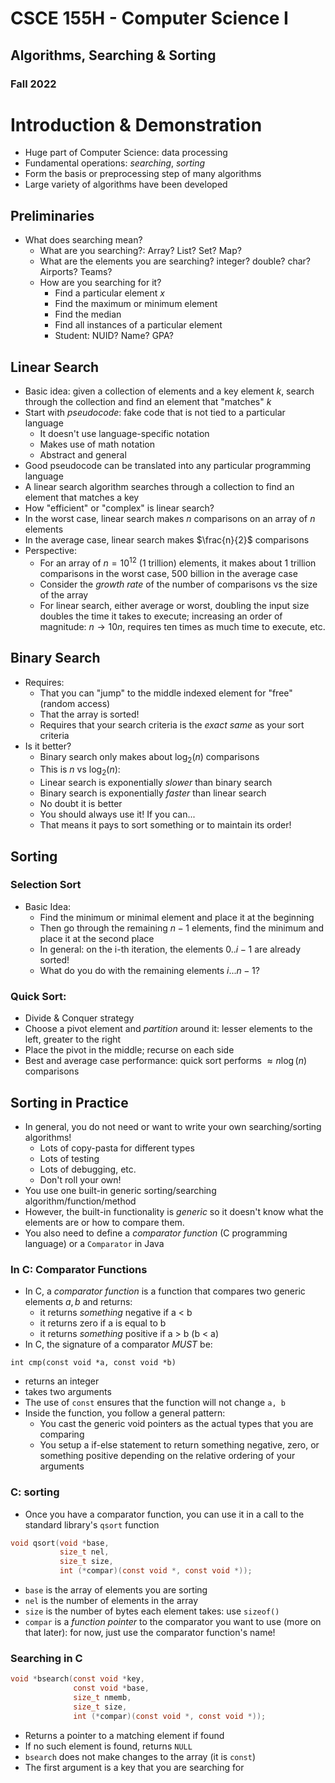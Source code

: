 
# CSCE 155H - Computer Science I
## Algorithms, Searching & Sorting
### Fall 2022

# Introduction & Demonstration

* Huge part of Computer Science: data processing
* Fundamental operations: *searching*, *sorting*
* Form the basis or preprocessing step of many algorithms
* Large variety of algorithms have been developed

## Preliminaries

* What does searching mean?
  * What are you searching?: Array?  List? Set? Map?
  * What are the elements you are searching? integer?  double?  char? Airports?  Teams?
  * How are you searching for it?
    * Find a particular element $x$
    * Find the maximum or minimum element
    * Find the median
    * Find all instances of a particular element
    * Student: NUID? Name? GPA?

## Linear Search

* Basic idea: given a collection of elements and a key element $k$, search through the collection and find an element that "matches" $k$
* Start with *pseudocode*: fake code that is not tied to a particular language
  * It doesn't use language-specific notation
  * Makes use of math notation
  * Abstract and general
* Good pseudocode can be translated into any particular programming language
* A linear search algorithm searches through a collection to find an element that matches a key
* How "efficient" or "complex" is linear search?
* In the worst case, linear search makes $n$ comparisons on an array of $n$ elements
* In the average case, linear search makes $\frac{n}{2}$ comparisons
* Perspective:
  * For an array of $n = 10^{12}$ (1 trillion) elements, it makes about 1 trillion comparisons in the worst case, 500 billion in the average case
  * Consider the *growth rate* of the number of comparisons vs the size of the array
  * For linear search, either average or worst, doubling the input size doubles the time it takes to execute; increasing an order of magnitude: $n \rightarrow 10n$, requires ten times as much time to execute, etc.

## Binary Search

* Requires:
  * That you can "jump" to the middle indexed element for "free" (random access)
  * That the array is sorted!
  * Requires that your search criteria is the *exact same* as your sort criteria
* Is it better?
  * Binary search only makes about $\log_2{(n)}$ comparisons
  * This is $n$ vs $\log_2{(n)}$:
  * Linear search is exponentially *slower* than binary search
  * Binary search is exponentially *faster* than linear search
  * No doubt it is better
  * You should always use it!  If you can...
  * That means it pays to sort something or to maintain its order!

## Sorting

### Selection Sort

* Basic Idea:
  * Find the minimum or minimal element and place it at the beginning
  * Then go through the remaining $n-1$ elements, find the minimum and place it at the second place
  * In general: on the i-th iteration, the elements $0..i-1$ are already sorted!
  * What do you do with the remaining elements $i...n-1$?

### Quick Sort:

* Divide & Conquer strategy
* Choose a pivot element and *partition* around it: lesser elements to the left, greater to the right
* Place the pivot in the middle; recurse on each side
* Best and average case performance: quick sort performs $\approx n \log{(n)}$ comparisons

## Sorting in Practice

* In general, you do not need or want to write your own searching/sorting algorithms!
  * Lots of copy-pasta for different types
  * Lots of testing
  * Lots of debugging, etc.
  * Don't roll your own!
* You use one built-in generic sorting/searching algorithm/function/method
* However, the built-in functionality is *generic* so it doesn't know what the elements are or how to compare them.
* You also need to define a *comparator function* (C programming language) or a `Comparator` in Java

### In C: Comparator Functions
* In C, a *comparator function* is a function that compares two  generic elements $a, b$ and returns:
  * it returns *something* negative if a < b
  * it returns zero if a is equal to b
  * it returns *something* positive if a > b (b < a)
* In C, the signature of a comparator *MUST* be:

`int cmp(const void *a, const void *b)`

* returns an integer
* takes two arguments
* The use of `const` ensures that the function will not change `a, b`
* Inside the function, you follow a general pattern:
  * You cast the generic void pointers as the actual types that you are comparing
  * You setup a if-else statement to return something negative, zero, or something positive depending on the relative ordering of your arguments

### C: sorting

* Once you have a comparator function, you can use it in a call to the standard library's `qsort` function
```c
void qsort(void *base,
           size_t nel,
           size_t size,
           int (*compar)(const void *, const void *));
```

* `base` is the array of elements you are sorting
* `nel` is the number of elements in the array
* `size` is the number of bytes each element takes: use `sizeof()`
* `compar` is a *function pointer* to the comparator you want to use (more on that later): for now, just use the comparator function's name!

### Searching in C

```c
void *bsearch(const void *key,
              const void *base,
              size_t nmemb,
              size_t size,
              int (*compar)(const void *, const void *));
```

* Returns a pointer to a matching element if found
* If no such element is found, returns `NULL`
* `bsearch` does not make changes to the array (it is `const`)
* The first argument is a key that you are searching for

```text










```
